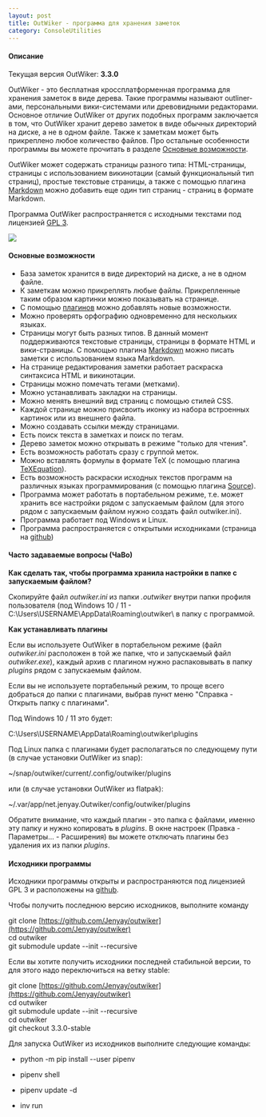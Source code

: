 ```yaml
---
layout: post
title: OutWiker - программа для хранения заметок
category: ConsoleUtilities
---
```


#### Описание

Текущая версия OutWiker: **3.3.0**

OutWiker - это бесплатная кроссплатформенная программа для хранения заметок в виде дерева. Такие программы называют outliner-ами, персональными вики-системами или древовидными редакторами. Основное отличие OutWiker от других подобных программ заключается в том, что OutWiker хранит дерево заметок в виде обычных директорий на диске, а не в одном файле. Также к заметкам может быть прикреплено любое количество файлов. Про остальные особенности программы вы можете прочитать в разделе [Основные возможности](https://jenyay.net/Soft/Outwiker#features).

OutWiker может содержать страницы разного типа: HTML-страницы, страницы с использованием викинотации (самый функциональный тип страниц), простые текстовые страницы, а также с помощью плагина [Markdown](https://jenyay.net/Outwiker/Markdown) можно добавить еще один тип страниц - страниц в формате Markdown.

Программа OutWiker распространяется с исходными текстами под лицензией [GPL 3](http://www.gnu.org/licenses/gpl.html).

![](Pasted%20image%2020240817094415.png)

#### Основные возможности

- База заметок хранится в виде директорий на диске, а не в одном файле.
- К заметкам можно прикреплять любые файлы. Прикрепленные таким образом картинки можно показывать на странице.
- С помощью [плагинов](http://jenyay.net/Outwiker/Plugins) можно добавлять новые возможности.
- Можно проверять орфографию одновременно для нескольких языках.
- Страницы могут быть разных типов. В данный момент поддерживаются текстовые страницы, страницы в формате HTML и вики-страницы. С помощью плагина [Markdown](http://jenyay.net/Outwiker/Markdown) можно писать заметки с использованием языка Markdown.
- На странице редактирования заметки работает раскраска синтаксиса HTML и викинотации.
- Страницы можно помечать тегами (метками).
- Можно устанавливать закладки на страницы.
- Можно менять внешний вид страниц с помощью стилей CSS.
- Каждой странице можно присвоить иконку из набора встроенных картинок или из внешнего файла.
- Можно создавать ссылки между страницами.
- Есть поиск текста в заметках и поиск по тегам.
- Дерево заметок можно открывать в режиме "только для чтения".
- Есть возможность работать сразу с группой меток.
- Можно вставлять формулы в формате TeX (с помощью плагина [TeXEquation](http://jenyay.net/Outwiker/TexEquation)).
- Есть возможность раскраски исходных текстов программ на различных языках программирования (с помощью плагина [Source](http://jenyay.net/Outwiker/SourcePlugin)).
- Программа может работать в портабельном режиме, т.е. может хранить все настройки рядом с запускаемым файлом (для этого рядом с запускаемым файлом нужно создать файл outwiker.ini).
- Программа работает под Windows и Linux.
- Программа распространяется с открытыми исходниками (страница на [github](https://github.com/Jenyay/outwiker))

#### Часто задаваемые вопросы (ЧаВо)

**Как сделать так, чтобы программа хранила настройки в папке с запускаемым файлом?**

Скопируйте файл _outwiker.ini_ из папки _.outwiker_ внутри папки профиля пользователя (под Windows 10 / 11 - C:\Users\USERNAME\AppData\Roaming\outwiker\ в папку с программой.

**Как устанавливать плагины**

Если вы используете OutWiker в портабельном режиме (файл _outwiker.ini_ расположен в той же папке, что и запускаемый файл _outwiker.exe_), каждый архив с плагином нужно распаковывать в папку _plugins_ рядом с запускаемым файлом.

Если вы не используете портабельный режим, то проще всего добраться до папки с плагинами, выбрав пункт меню "Справка - Открыть папку с плагинами".

Под Windows 10 / 11 это будет:

C:\Users\USERNAME\AppData\Roaming\outwiker\plugins

Под Linux папка с плагинами будет располагаться по следующему пути (в случае установки OutWiker из snap):

~/snap/outwiker/current/.config/outwiker/plugins

или (в случае установки OutWiker из flatpak):

~/.var/app/net.jenyay.Outwiker/config/outwiker/plugins

Обратите внимание, что каждый плагин - это папка с файлами, именно эту папку и нужно копировать в _plugins_. В окне настроек (Правка - Параметры... - Расширения) вы можете отключать плагины без удаления их из папки _plugins_.

#### Исходники программы

Исходники программы открыты и распространяются под лицензией GPL 3 и расположены на [github](https://github.com/Jenyay/outwiker).

Чтобы получить последнюю версию исходников, выполните команду

git clone [https://github.com/Jenyay/outwiker](https://github.com/Jenyay/outwiker)  
cd outwiker  
git submodule update --init --recursive

Если вы хотите получить исходники последней стабильной версии, то для этого надо переключиться на ветку stable:

git clone [https://github.com/Jenyay/outwiker](https://github.com/Jenyay/outwiker)  
cd outwiker  
git submodule update --init --recursive  
cd outwiker  
git checkout 3.3.0-stable

Для запуска OutWiker из исходников выполните следующие команды:

- python -m pip install --user pipenv

- pipenv shell 

- pipenv update -d  

- inv run